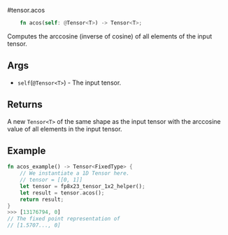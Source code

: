#tensor.acos

```rust
    fn acos(self: @Tensor<T>) -> Tensor<T>;
```

Computes the arccosine (inverse of cosine) of all elements of the input tensor.

## Args

* `self`(`@Tensor<T>`) - The input tensor.


## Returns

A new `Tensor<T>` of the same shape as the input tensor with 
the arccosine value of all elements in the input tensor.

## Example

```rust
fn acos_example() -> Tensor<FixedType> {
    // We instantiate a 1D Tensor here.
    // tensor = [[0, 1]]
    let tensor = fp8x23_tensor_1x2_helper();
    let result = tensor.acos();
    return result;
}
>>> [13176794, 0]
// The fixed point representation of
// [1.5707..., 0]
```
